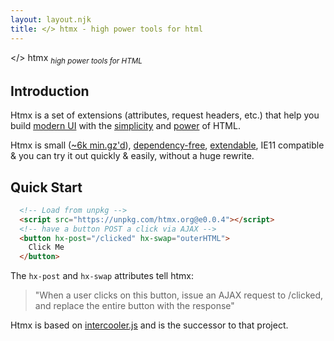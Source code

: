 ```yaml
---
layout: layout.njk
title: </> htmx - high power tools for html
---
```


<div class="dark-hero full-width" hx-classes="add appear">
  <span class="logo dark">&lt;<a>/</a>&gt; <span class="no-mobile">htm<a>x</a></span></span>
  <sub class="no-mobile"><i>high power tools for HTML</i></sub>
</div>


## Introduction

Htmx is a set of extensions (attributes, request headers, etc.) that help you build 
[modern UI](/examples) with the [simplicity](https://en.wikipedia.org/wiki/HATEOAS) and 
[power](https://www.ics.uci.edu/~fielding/pubs/dissertation/rest_arch_style.htm) of HTML. 

Htmx is small ([~6k min.gz'd](https://unpkg.com/htmx.org/dist/)), 
[dependency-free](https://github.com/bigskysoftware/htmx/blob/master/package.json),
[extendable](/extensions),
IE11 compatible & you can try it out quickly & easily, without a huge rewrite.

## Quick Start

```html
  <!-- Load from unpkg -->
  <script src="https://unpkg.com/htmx.org@e0.0.4"></script>
  <!-- have a button POST a click via AJAX -->
  <button hx-post="/clicked" hx-swap="outerHTML">
    Click Me
  </button>
```

The `hx-post` and `hx-swap` attributes tell htmx:

> "When a user clicks on this button, issue an AJAX request to /clicked, and replace the entire button with the response"

Htmx is based on [intercooler.js](http://intercoolerjs.org) and is the successor to that project.

